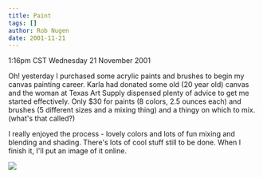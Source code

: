 ```yaml
---
title: Paint
tags: []
author: Rob Nugen
date: 2001-11-21
---
```


<title></title>
<p class=date>1:16pm CST Wednesday 21 November 2001</p>

<p>Oh!  yesterday I purchased some acrylic paints and brushes to begin
my canvas painting career.  Karla had donated some old (20 year old)
canvas and the woman at Texas Art Supply dispensed plenty of advice to
get me started effectively.  Only $30 for paints (8 colors, 2.5 ounces
each) and brushes (5 different sizes and a mixing thing) and a thingy
on which to mix.  (what's that called?)</p>

<p>I really enjoyed the process - lovely colors and lots of fun mixing
and blending and shading.  There's lots of cool stuff still to be
done.  When I finish it, I'll put an image of it online.</p>

<p><img src='/images/rob/wL-ROB.gif'/></p>

